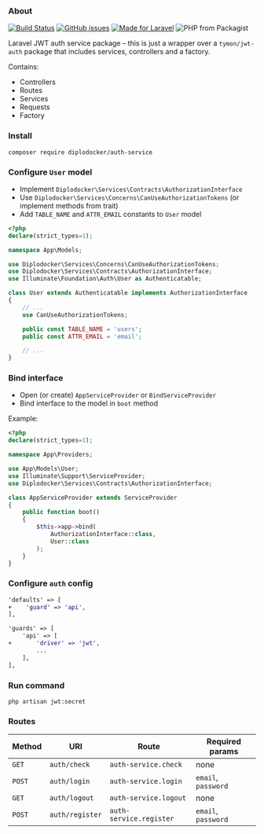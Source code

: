 ### About

[![Build Status](https://travis-ci.org/diplodocker/auth-service.svg?branch=master)](https://travis-ci.org/diplodocker/auth-service)
[![GitHub issues](https://img.shields.io/github/issues/diplodocker/auth-service.svg)](https://github.com/diplodocker/auth-service/issues)
[![Made for Laravel](https://img.shields.io/badge/made%20for-laravel-orange.svg?style=flat&logo=Laravel&logoColor=fff)](https://laravel.com/)
![PHP from Packagist](https://img.shields.io/packagist/php-v/diplodocker/auth-service.svg?color=8a92bb&logo=php&logoColor=fff)


Laravel JWT auth service package – this is just a wrapper over a `tymon/jwt-auth` package that includes services, controllers and a factory.

Contains:

* Controllers
* Routes
* Services
* Requests
* Factory


### Install

```
composer require diplodocker/auth-service
```

### Configure `User` model
* Implement `Diplodocker\Services\Contracts\AuthorizationInterface`
* Use `Diplodocker\Services\Concerns\CanUseAuthorizationTokens` (or implement methods from trait)
* Add `TABLE_NAME` and `ATTR_EMAIL` constants to `User` model

```php
<?php
declare(strict_types=1);

namespace App\Models;

use Diplodocker\Services\Concerns\CanUseAuthorizationTokens;
use Diplodocker\Services\Contracts\AuthorizationInterface;
use Illuminate\Foundation\Auth\User as Authenticatable;

class User extends Authenticatable implements AuthorizationInterface
{
    // ...
    use CanUseAuthorizationTokens;

    public const TABLE_NAME = 'users';
    public const ATTR_EMAIL = 'email';

    // ...
}
```
### Bind interface

* Open (or create) `AppServiceProvider` or `BindServiceProvider`
* Bind interface to the model in `boot` method

Example:

```php
<?php
declare(strict_types=1);

namespace App\Providers;

use App\Models\User;
use Illuminate\Support\ServiceProvider;
use Diplodocker\Services\Contracts\AuthorizationInterface;

class AppServiceProvider extends ServiceProvider
{
    public function boot()
    {
        $this->app->bind(
            AuthorizationInterface::class,
            User::class
        );
    }
}
```

### Configure `auth` config

```diff
'defaults' => [
+    'guard' => 'api',
],
```

```diff
'guards' => [
    'api' => [
+       'driver' => 'jwt',
        ...
    ],
],
```

### Run command

```
php artisan jwt:secret
```

### Routes

| Method | URI | Route| Required params|
|--|--|--|--|
| `GET`| `auth/check`    | `auth-service.check`    | none |
| `POST`| `auth/login`    | `auth-service.login`    | `email`, `password` |
| `GET`| `auth/logout`   | `auth-service.logout`   | none |
| `POST`| `auth/register` | `auth-service.register` | `email`, `password` |
